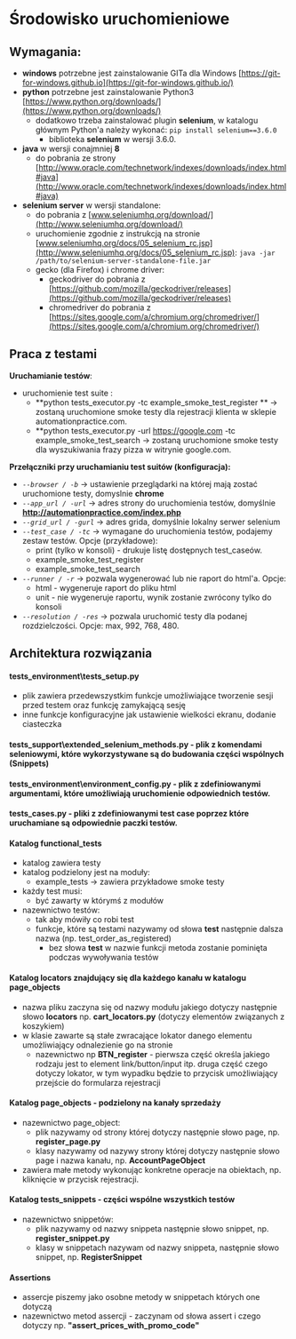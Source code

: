 # **Środowisko uruchomieniowe**

## **Wymagania:**

* **windows** potrzebne jest zainstalowanie GITa dla Windows [https://git-for-windows.github.io](https://git-for-windows.github.io/)
* **python** potrzebne jest zainstalowanie Python3 [https://www.python.org/downloads/](https://www.python.org/downloads/)
    * dodatkowo trzeba zainstalować plugin **selenium**, w katalogu głównym Python'a należy wykonać: `pip install selenium==3.6.0`
        * biblioteka **selenium** w wersji 3.6.0.
* **java** w wersji conajmniej **8**
    * do pobrania ze strony [http://www.oracle.com/technetwork/indexes/downloads/index.html#java](http://www.oracle.com/technetwork/indexes/downloads/index.html#java)
* **selenium server** w wersji standalone:
    * do pobrania z [www.seleniumhq.org/download/](http://www.seleniumhq.org/download/)
    * uruchomienie zgodnie z instrukcją na stronie [www.seleniumhq.org/docs/05_selenium_rc.jsp](http://www.seleniumhq.org/docs/05_selenium_rc.jsp):
        `java -jar /path/to/selenium-server-standalone-file.jar`
    * gecko (dla Firefox) i chrome driver:
        * geckodriver do pobrania z [https://github.com/mozilla/geckodriver/releases](https://github.com/mozilla/geckodriver/releases)
        * chromedriver do pobrania z [https://sites.google.com/a/chromium.org/chromedriver/](https://sites.google.com/a/chromium.org/chromedriver/)

## **Praca z testami**

**Uruchamianie testów**:
* uruchomienie test suite :
    * **python tests_executor.py -tc example_smoke_test_register ** -> zostaną uruchomione smoke testy dla rejestracji klienta w sklepie automationpractice.com.
    * **python tests_executor.py -url https://google.com -tc example_smoke_test_search -> zostaną uruchomione smoke testy dla wyszukiwania frazy pizza w witrynie google.com.
    
**Przełączniki przy uruchamianiu test suitów (konfiguracja):**
* _`--browser / -b`_ -> ustawienie przeglądarki na której mają zostać uruchomione testy, domyslnie **chrome**
* _`--app_url / -url`_ -> adres strony do uruchomienia testów, domyślnie **http://automationpractice.com/index.php**
* _`--grid_url / -gurl`_ -> adres grida, domyślnie lokalny serwer selenium
* _`--test_case / -tc`_ -> wymagane do uruchomienia testów, podajemy zestaw testów. Opcje (przykładowe):
    * print (tylko w konsoli) - drukuje listę dostępnych test_caseów.
    * example_smoke_test_register
    * example_smoke_test_search
* _`--runner / -r`_ -> pozwala wygenerować lub nie raport do html'a. Opcje:
    * html - wygeneruje raport do pliku html
    * unit - nie wygeneruje raportu, wynik zostanie zwrócony tylko do konsoli
* _`--resolution / -res`_ -> pozwala uruchomić testy dla podanej rozdzielczości. Opcje: max, 992, 768, 480.
   
## **Architektura rozwiązania**

#### tests_environment\tests_setup.py
* plik zawiera przedewszystkim funkcje umożliwiające tworzenie sesji przed testem oraz funkcję zamykającą sesję
* inne funkcje konfiguracyjne jak ustawienie wielkości ekranu, dodanie ciasteczka

#### tests_support\extended_selenium_methods.py - plik z komendami seleniowymi, które wykorzystywane są do budowania części wspólnych (Snippets)

#### tests_environment\environment_config.py - plik z zdefiniowanymi argumentami, które umożliwiają uruchomienie odpowiednich testów.

#### tests_cases.py - pliki z zdefiniowanymi test case poprzez które uruchamiane są odpowiednie paczki testów.

#### Katalog **functional_tests**
* katalog zawiera testy 
* katalog podzielony jest na moduły:
    * example_tests -> zawiera przykładowe smoke testy
* każdy test musi:
    * być zawarty w którymś z modułów
* nazewnictwo testów:
    * tak aby mówiły co robi test
    * funkcje, które są testami nazywamy od słowa **test** następnie dalsza nazwa (np. test_order_as_registered)
        * bez słowa **test** w nazwie funkcji metoda zostanie pominięta podczas wywoływania testów 
    
#### Katalog **locators** znajdujący się dla każdego kanału w katalogu **page_objects**
* nazwa pliku zaczyna się od nazwy modułu jakiego dotyczy następnie słowo **locators** np. **cart_locators.py** (dotyczy elementów związanych z koszykiem)
* w klasie zawarte są stałe zwracające lokator danego elementu umożliwiający odnalezienie go na stronie
    * nazewnictwo np **BTN_register** - pierwsza część określa jakiego rodzaju jest to element link/button/input itp.
    druga część czego dotyczy lokator, w tym wypadku będzie to przycisk umożliwiający przejście do formularza rejestracji
    
#### Katalog **page_objects** - podzielony na kanały sprzedaży
* nazewnictwo page_object:
    * plik nazywamy od strony której dotyczy następnie słowo page, np. **register_page.py**
    * klasy nazywamy od nazywy strony której dotyczy następnie słowo page i nazwa kanału, np. **AccountPageObject**
* zawiera małe metody wykonując konkretne operacje na obiektach, np. kliknięcie w przycisk rejestracji.
    
#### Katalog **tests_snippets** - części wspólne wszystkich testów
* nazewnictwo snippetów:
    * plik nazywamy od nazwy snippeta następnie słowo snippet, np. **register_snippet.py**
    * klasy w snippetach nazywam od nazwy snippeta, następnie słowo snippet, np. **RegisterSnippet**
    
#### Assertions
* assercje piszemy jako osobne metody w snippetach których one dotyczą
* nazewnictwo metod assercji - zaczynam od słowa assert i czego dotyczy np. **"assert_prices_with_promo_code"**